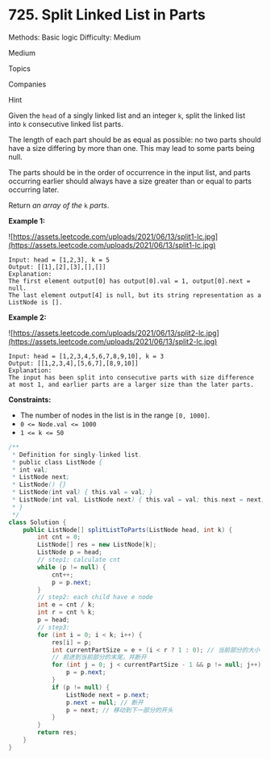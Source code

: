 # 725. Split Linked List in Parts

Methods: Basic logic
Difficulty: Medium

Medium

Topics

Companies

Hint

Given the `head` of a singly linked list and an integer `k`, split the linked list into `k` consecutive linked list parts.

The length of each part should be as equal as possible: no two parts should have a size differing by more than one. This may lead to some parts being null.

The parts should be in the order of occurrence in the input list, and parts occurring earlier should always have a size greater than or equal to parts occurring later.

Return *an array of the* `k` *parts*.

**Example 1:**

![https://assets.leetcode.com/uploads/2021/06/13/split1-lc.jpg](https://assets.leetcode.com/uploads/2021/06/13/split1-lc.jpg)

```
Input: head = [1,2,3], k = 5
Output: [[1],[2],[3],[],[]]
Explanation:
The first element output[0] has output[0].val = 1, output[0].next = null.
The last element output[4] is null, but its string representation as a ListNode is [].

```

**Example 2:**

![https://assets.leetcode.com/uploads/2021/06/13/split2-lc.jpg](https://assets.leetcode.com/uploads/2021/06/13/split2-lc.jpg)

```
Input: head = [1,2,3,4,5,6,7,8,9,10], k = 3
Output: [[1,2,3,4],[5,6,7],[8,9,10]]
Explanation:
The input has been split into consecutive parts with size difference at most 1, and earlier parts are a larger size than the later parts.

```

**Constraints:**

- The number of nodes in the list is in the range `[0, 1000]`.
- `0 <= Node.val <= 1000`
- `1 <= k <= 50`

```java
/**
 * Definition for singly-linked list.
 * public class ListNode {
 * int val;
 * ListNode next;
 * ListNode() {}
 * ListNode(int val) { this.val = val; }
 * ListNode(int val, ListNode next) { this.val = val; this.next = next; }
 * }
 */
class Solution {
    public ListNode[] splitListToParts(ListNode head, int k) {
        int cnt = 0;
        ListNode[] res = new ListNode[k];
        ListNode p = head;
        // step1: calculate cnt
        while (p != null) {
            cnt++;
            p = p.next;
        }
        // step2: each child have e node
        int e = cnt / k;
        int r = cnt % k;
        p = head;
        // step3:
        for (int i = 0; i < k; i++) {
            res[i] = p;
            int currentPartSize = e + (i < r ? 1 : 0); // 当前部分的大小
            // 前进到当前部分的末尾，并断开
            for (int j = 0; j < currentPartSize - 1 && p != null; j++) {
                p = p.next;
            }
            if (p != null) {
                ListNode next = p.next;
                p.next = null; // 断开
                p = next; // 移动到下一部分的开头
            }
        }
        return res;
    }
}
```